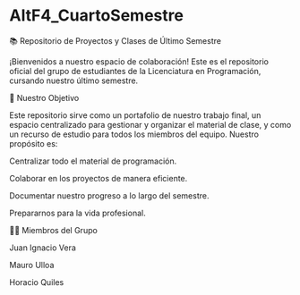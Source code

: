 # AltF4_CuartoSemestre

📚 Repositorio de Proyectos y Clases de Último Semestre

¡Bienvenidos a nuestro espacio de colaboración! Este es el repositorio oficial del grupo de estudiantes de la Licenciatura en Programación, cursando nuestro último semestre.

🎯 Nuestro Objetivo

Este repositorio sirve como un portafolio de nuestro trabajo final, un espacio centralizado para gestionar y organizar el material de clase, y como un recurso de estudio para todos los miembros del equipo. Nuestro propósito es:

Centralizar todo el material de programación.

Colaborar en los proyectos de manera eficiente.

Documentar nuestro progreso a lo largo del semestre.

Prepararnos para la vida profesional.

👩‍💻 Miembros del Grupo

Juan Ignacio Vera

Mauro Ulloa

Horacio Quiles
